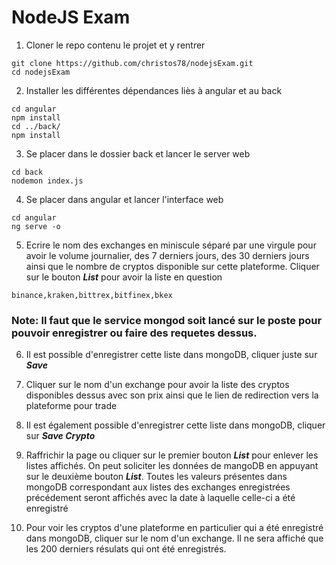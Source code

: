 # NodeJS Exam

1) Cloner le repo contenu le projet et y rentrer

```
git clone https://github.com/christos78/nodejsExam.git
cd nodejsExam
```

2) Installer les différentes dépendances liès à angular et au back
    
```
cd angular
npm install
cd ../back/
npm install
```
3) Se placer dans le dossier back et lancer le server web
   
```
cd back
nodemon index.js
```

4) Se placer dans angular et lancer l'interface web

```
cd angular
ng serve -o
```

5) Ecrire le nom des exchanges en miniscule séparé par une virgule pour avoir le volume journalier, des 7 derniers jours, des 30 derniers jours ainsi que le nombre de cryptos disponible sur cette plateforme. Cliquer sur le bouton ***List*** pour avoir la liste en question

```
binance,kraken,bittrex,bitfinex,bkex
```
### Note: Il faut que le service mongod soit lancé sur le poste pour pouvoir  enregistrer ou faire des requetes dessus. 

6) Il est possible d'enregistrer cette liste dans mongoDB, cliquer juste sur ***Save***

7) Cliquer sur le nom d'un exchange pour avoir la liste des cryptos disponibles dessus avec son prix ainsi que le lien de redirection vers la plateforme pour trade

8) Il est également possible d'enregistrer cette liste dans mongoDB, cliquer sur ***Save Crypto***


9)  Raffrichir la page ou cliquer sur le premier bouton ***List*** pour enlever les listes affichés. On peut soliciter les données de mangoDB en appuyant sur le deuxième bouton ***List***. Toutes les valeurs présentes dans mongoDB correspondant aux listes des exchanges enregistrées précédement seront affichés avec la date à laquelle celle-ci a été enregistré

10)  Pour voir les cryptos d'une plateforme en particulier qui a été enregistré dans mongoDB, cliquer sur le nom d'un exchange. Il ne sera affiché que les 200 derniers résulats qui ont été enregistrés.
